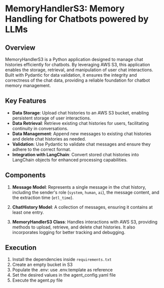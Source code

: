# MemoryHandlerS3: Memory Handling for Chatbots powered by LLMs

## Overview

MemoryHandlerS3 is a Python application designed to manage chat histories efficiently for chatbots. By leveraging AWS S3, this application enables the storage, retrieval, and manipulation of user chat interactions. 
Built with Pydantic for data validation, it ensures the integrity and correctness of the chat data, providing a reliable foundation for chatbot memory management.

## Key Features

- **Data Storage**: Upload chat histories to an AWS S3 bucket, enabling persistent storage of user interactions.
- **Data Retrieval**: Retrieve existing chat histories for users, facilitating continuity in conversations.
- **Data Management**: Append new messages to existing chat histories and delete chat histories as needed.
- **Validation**: Use Pydantic to validate chat messages and ensure they adhere to the correct format.
- **Integration with LangChain**: Convert stored chat histories into LangChain objects for enhanced processing capabilities.

## Components

1. **Message Model**: Represents a single message in the chat history, including the sender's role (`system`, `human`, `ai`), the message content, and the extraction time (`etl_time`).

2. **ChatHistory Model**: A collection of messages, ensuring it contains at least one entry.

3. **MemoryHandlerS3 Class**: Handles interactions with AWS S3, providing methods to upload, retrieve, and delete chat histories. It also incorporates logging for better tracking and debugging.

## Execution

1) Install the dependencies inside `requirements.txt`
2) Create an empty bucket in S3
3) Populate the .env: use .env.template as reference
4) Set the desired values in the agent_config.yaml file
5) Execute the agent.py file
